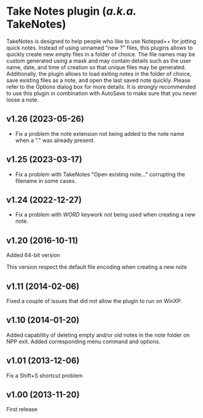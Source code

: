 # Take Notes plugin (*a.k.a.* TakeNotes)

TakeNotes is designed to help people who like to use Notepad++ for jotting quick notes. Instead of using unnamed "new ?" files, this plugins allows to quickly create new empty files in a folder of choice. The file names may be custom generated using a mask and may contain details such as the user name, date, and time of creation so that unique files may be generated. Additionally, the plugin allows to load exiting notes in the folder of choice, save existing files as a note, and open the last saved note quickly. Please refer to the Options dialog box for more details. It is strongly recommended to use this plugin in combination with AutoSave to make sure that you never loose a note.

## v1.26 (2023-05-26)

* Fix a problem the note extension not being added to the note name when a "." was already present.

## v1.25 (2023-03-17)

* Fix a problem with TakeNotes "Open existing note..." corrupting the filename in some cases.

## v1.24 (2022-12-27)

* Fix a problem with $WORD$ keywork not being used when creating a new note.

## v1.20 (2016-10-11)

Added 64-bit version

This version respect the default file encoding when creating a new note

## v1.11 (2014-02-06)

Fixed a couple of issues that did not allow the plugin to run on WinXP.

## v1.10 (2014-01-20)

Added capability of deleting empty and/or old notes in the note folder on NPP exit. Added corresponding menu command and options.

## v1.01 (2013-12-06)

Fix a Shift+S shortcut problem

## v1.00 (2013-11-20)

First release